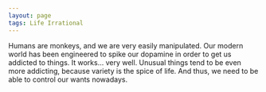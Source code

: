 ```yaml
---
layout: page
tags: Life Irrational 
---
```


Humans are monkeys, and we are very easily manipulated. Our modern world has been engineered to spike our dopamine in order to get us addicted to things. It works… very well. Unusual things tend to be even more addicting, because variety is the spice of life. And thus, we need to be able to control our wants nowadays.